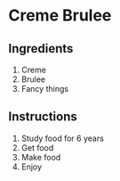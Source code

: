 # Creme Brulee

## Ingredients
1. Creme
2. Brulee
3. Fancy things

## Instructions
1. Study food for 6 years
2. Get food
3. Make food
4. Enjoy